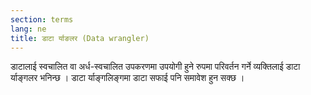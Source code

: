 ```yaml
---
section: terms
lang: ne
title: डाटा र्याङलर (Data wrangler)
---
```


डाटालाई स्वचालित वा अर्ध-स्वचालित उपकरणमा उपयोगी हुने रुपमा परिवर्तन गर्ने व्यक्तिलाई डाटा र्याङ्गलर भनिन्छ । डाटा र्याङ्गलिङ्गमा डाटा सफाई  पनि समावेश हुन सक्छ ।
